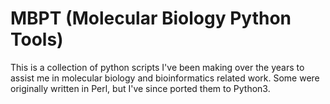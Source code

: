# MBPT (Molecular Biology Python Tools)

This is a collection of python scripts I've been making over the years to assist me in molecular biology and bioinformatics related work. Some were originally written in Perl, but I've since ported them to Python3.
